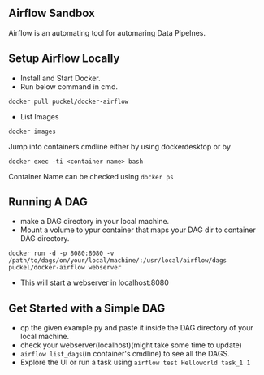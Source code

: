 ## Airflow Sandbox
Airflow is an automating tool for automaring Data Pipelnes.

## Setup Airflow Locally 
- Install and Start Docker.
- Run below command in cmd.
```
docker pull puckel/docker-airflow
```
- List Images 
```
docker images
```
Jump into containers cmdline either by using dockerdesktop or by 
```
docker exec -ti <container name> bash
```
Container Name can be checked using `docker ps`

## Running A DAG 
- make a DAG directory in your local machine. 
- Mount a volume to ypur container that maps your DAG dir to container DAG directory. 

```
docker run -d -p 8080:8080 -v /path/to/dags/on/your/local/machine/:/usr/local/airflow/dags  puckel/docker-airflow webserver
```
- This will start a webserver in localhost:8080
## Get Started with a Simple DAG
- cp the given example.py and paste it inside the DAG directory of your local machine. 
- check your webserver(localhost)(might take some time to update)
- `airflow list_dags`(in container's cmdline) to see all the DAGS. 
- Explore the UI or run a task using 
`airflow test Helloworld task_1 1`
